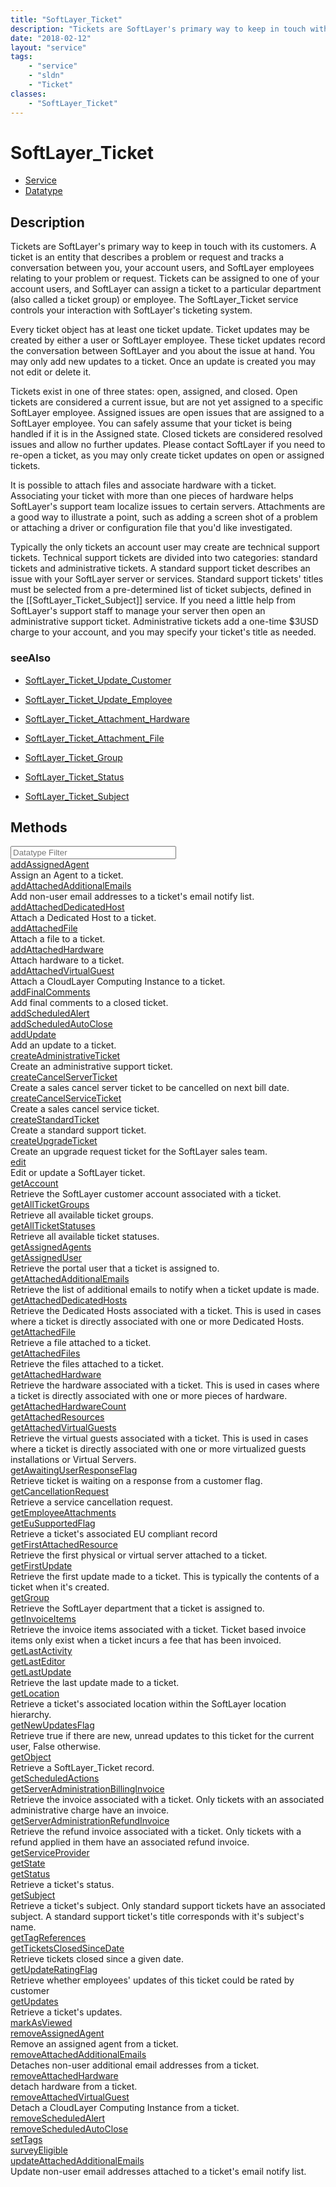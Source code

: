 ```yaml
---
title: "SoftLayer_Ticket"
description: "Tickets are SoftLayer's primary way to keep in touch with its customers. A ticket is an entity that describes a problem... "
date: "2018-02-12"
layout: "service"
tags:
    - "service"
    - "sldn"
    - "Ticket"
classes:
    - "SoftLayer_Ticket"
---
```

# SoftLayer_Ticket
<div id='service-datatype'>
    <ul id='sldn-reference-tabs'>
    <li id='service'> <a href='/reference/services/SoftLayer_Ticket' >Service</a></li>    <li id='datatype'> <a href='/reference/datatypes/SoftLayer_Ticket' >Datatype</a></li>
    </ul>
</div>

## Description
Tickets are SoftLayer's primary way to keep in touch with its customers. A ticket is an entity that describes a problem or request and tracks a conversation between you, your account users, and SoftLayer employees relating to your problem or request. Tickets can be assigned to one of your account users, and SoftLayer can assign a ticket to a particular department (also called a ticket group) or employee. The SoftLayer_Ticket service controls your interaction with SoftLayer's ticketing system. 

Every ticket object has at least one ticket update. Ticket updates may be created by either a user or SoftLayer employee. These ticket updates record the conversation between SoftLayer and you about the issue at hand. You may only add new updates to a ticket. Once an update is created you may not edit or delete it. 

Tickets exist in one of three states: open, assigned, and closed. Open tickets are considered a current issue, but are not yet assigned to a specific SoftLayer employee. Assigned issues are open issues that are assigned to a SoftLayer employee. You can safely assume that your ticket is being handled if it is in the Assigned state. Closed tickets are considered resolved issues and allow no further updates. Please contact SoftLayer if you need to re-open a ticket, as you may only create ticket updates on open or assigned tickets. 

It is possible to attach files and associate hardware with a ticket. Associating your ticket with more than one pieces of hardware helps SoftLayer's support team localize issues to certain servers. Attachments are a good way to illustrate a point, such as adding a screen shot of a problem or attaching a driver or configuration file that you'd like investigated. 

Typically the only tickets an account user may create are technical support tickets. Technical support tickets are divided into two categories: standard tickets and administrative tickets. A standard support ticket describes an issue with your SoftLayer server or services. Standard support tickets' titles must be selected from a pre-determined list of ticket subjects, defined in the [[SoftLayer_Ticket_Subject]] service. If you need a little help from SoftLayer's support staff to manage your server then open an administrative support ticket. Administrative tickets add a one-time $3USD charge to your account, and you may specify your ticket's title as needed. 



### seeAlso

* [SoftLayer_Ticket_Update_Customer](/reference/datatypes/SoftLayer_Ticket_Update_Customer )


* [SoftLayer_Ticket_Update_Employee](/reference/services/SoftLayer_Ticket_Update_Employee )


* [SoftLayer_Ticket_Attachment_Hardware](/reference/datatypes/SoftLayer_Ticket_Attachment_Hardware )


* [SoftLayer_Ticket_Attachment_File](/reference/services/SoftLayer_Ticket_Attachment_File )


* [SoftLayer_Ticket_Group](/reference/datatypes/SoftLayer_Ticket_Group )


* [SoftLayer_Ticket_Status](/reference/datatypes/SoftLayer_Ticket_Status )


* [SoftLayer_Ticket_Subject](/reference/services/SoftLayer_Ticket_Subject )


        
<div id="properties" class="content">
    <h2>Methods</h2>
    <div class="view-filters">
        <div class="clearfix">
            <div class="search-input-box">
                <input placeholder="Datatype Filter" onkeyup="titleSearch(inputId='edit-combine', divId='method-div', elementClass='method-row')" 
                    type="text" id="edit-combine" value="" size="30" maxlength="128" class="form-text">
            </div>
        </div>
    </div>
    <div id="method-div">
            <div class="method-row">
                        <span class='view-field-title'><a href='/reference/services/SoftLayer_Ticket/addAssignedAgent'> addAssignedAgent</a> </span>
            <div class='views-field-body'>Assign an Agent to a ticket.</div>
        </div>
            <div class="method-row">
                        <span class='view-field-title'><a href='/reference/services/SoftLayer_Ticket/addAttachedAdditionalEmails'> addAttachedAdditionalEmails</a> </span>
            <div class='views-field-body'>Add non-user email addresses to a ticket's email notify list.</div>
        </div>
            <div class="method-row">
                        <span class='view-field-title'><a href='/reference/services/SoftLayer_Ticket/addAttachedDedicatedHost'> addAttachedDedicatedHost</a> </span>
            <div class='views-field-body'>Attach a Dedicated Host to a ticket.</div>
        </div>
            <div class="method-row">
                        <span class='view-field-title'><a href='/reference/services/SoftLayer_Ticket/addAttachedFile'> addAttachedFile</a> </span>
            <div class='views-field-body'>Attach a file to a ticket.</div>
        </div>
            <div class="method-row">
                        <span class='view-field-title'><a href='/reference/services/SoftLayer_Ticket/addAttachedHardware'> addAttachedHardware</a> </span>
            <div class='views-field-body'>Attach hardware to a ticket.</div>
        </div>
            <div class="method-row">
                        <span class='view-field-title'><a href='/reference/services/SoftLayer_Ticket/addAttachedVirtualGuest'> addAttachedVirtualGuest</a> </span>
            <div class='views-field-body'>Attach a CloudLayer Computing Instance to a ticket.</div>
        </div>
            <div class="method-row">
                        <span class='view-field-title'><a href='/reference/services/SoftLayer_Ticket/addFinalComments'> addFinalComments</a> </span>
            <div class='views-field-body'>Add final comments to a closed ticket.</div>
        </div>
            <div class="method-row">
                        <span class='view-field-title'><a href='/reference/services/SoftLayer_Ticket/addScheduledAlert'> addScheduledAlert</a> </span>
            <div class='views-field-body'></div>
        </div>
            <div class="method-row">
                        <span class='view-field-title'><a href='/reference/services/SoftLayer_Ticket/addScheduledAutoClose'> addScheduledAutoClose</a> </span>
            <div class='views-field-body'></div>
        </div>
            <div class="method-row">
                        <span class='view-field-title'><a href='/reference/services/SoftLayer_Ticket/addUpdate'> addUpdate</a> </span>
            <div class='views-field-body'>Add an update to a ticket.</div>
        </div>
            <div class="method-row">
                        <span class='view-field-title'><a href='/reference/services/SoftLayer_Ticket/createAdministrativeTicket'> createAdministrativeTicket</a> </span>
            <div class='views-field-body'>Create an administrative support ticket.</div>
        </div>
            <div class="method-row">
                        <span class='view-field-title'><a href='/reference/services/SoftLayer_Ticket/createCancelServerTicket'> createCancelServerTicket</a> </span>
            <div class='views-field-body'>Create a sales cancel server ticket to be cancelled on next bill date.</div>
        </div>
            <div class="method-row">
                        <span class='view-field-title'><a href='/reference/services/SoftLayer_Ticket/createCancelServiceTicket'> createCancelServiceTicket</a> </span>
            <div class='views-field-body'>Create a sales cancel service ticket.</div>
        </div>
            <div class="method-row">
                        <span class='view-field-title'><a href='/reference/services/SoftLayer_Ticket/createStandardTicket'> createStandardTicket</a> </span>
            <div class='views-field-body'>Create a standard support ticket.</div>
        </div>
            <div class="method-row">
                        <span class='view-field-title'><a href='/reference/services/SoftLayer_Ticket/createUpgradeTicket'> createUpgradeTicket</a> </span>
            <div class='views-field-body'>Create an upgrade request ticket for the SoftLayer sales team.</div>
        </div>
            <div class="method-row">
                        <span class='view-field-title'><a href='/reference/services/SoftLayer_Ticket/edit'> edit</a> </span>
            <div class='views-field-body'>Edit or update a SoftLayer ticket.</div>
        </div>
            <div class="method-row">
                        <span class='view-field-title'><a href='/reference/services/SoftLayer_Ticket/getAccount'> getAccount</a> </span>
            <div class='views-field-body'>Retrieve the SoftLayer customer account associated with a ticket.</div>
        </div>
            <div class="method-row">
                        <span class='view-field-title'><a href='/reference/services/SoftLayer_Ticket/getAllTicketGroups'> getAllTicketGroups</a> </span>
            <div class='views-field-body'>Retrieve all available ticket groups. </div>
        </div>
            <div class="method-row">
                        <span class='view-field-title'><a href='/reference/services/SoftLayer_Ticket/getAllTicketStatuses'> getAllTicketStatuses</a> </span>
            <div class='views-field-body'>Retrieve all available ticket statuses. </div>
        </div>
            <div class="method-row">
                        <span class='view-field-title'><a href='/reference/services/SoftLayer_Ticket/getAssignedAgents'> getAssignedAgents</a> </span>
            <div class='views-field-body'></div>
        </div>
            <div class="method-row">
                        <span class='view-field-title'><a href='/reference/services/SoftLayer_Ticket/getAssignedUser'> getAssignedUser</a> </span>
            <div class='views-field-body'>Retrieve the portal user that a ticket is assigned to.</div>
        </div>
            <div class="method-row">
                        <span class='view-field-title'><a href='/reference/services/SoftLayer_Ticket/getAttachedAdditionalEmails'> getAttachedAdditionalEmails</a> </span>
            <div class='views-field-body'>Retrieve the list of additional emails to notify when a ticket update is made.</div>
        </div>
            <div class="method-row">
                        <span class='view-field-title'><a href='/reference/services/SoftLayer_Ticket/getAttachedDedicatedHosts'> getAttachedDedicatedHosts</a> </span>
            <div class='views-field-body'>Retrieve the Dedicated Hosts associated with a ticket. This is used in cases where a ticket is directly associated with one or more Dedicated Hosts.</div>
        </div>
            <div class="method-row">
                        <span class='view-field-title'><a href='/reference/services/SoftLayer_Ticket/getAttachedFile'> getAttachedFile</a> </span>
            <div class='views-field-body'>Retrieve a file attached to a ticket.</div>
        </div>
            <div class="method-row">
                        <span class='view-field-title'><a href='/reference/services/SoftLayer_Ticket/getAttachedFiles'> getAttachedFiles</a> </span>
            <div class='views-field-body'>Retrieve the files attached to a ticket.</div>
        </div>
            <div class="method-row">
                        <span class='view-field-title'><a href='/reference/services/SoftLayer_Ticket/getAttachedHardware'> getAttachedHardware</a> </span>
            <div class='views-field-body'>Retrieve the hardware associated with a ticket. This is used in cases where a ticket is directly associated with one or more pieces of hardware.</div>
        </div>
            <div class="method-row">
                        <span class='view-field-title'><a href='/reference/services/SoftLayer_Ticket/getAttachedHardwareCount'> getAttachedHardwareCount</a> </span>
            <div class='views-field-body'></div>
        </div>
            <div class="method-row">
                        <span class='view-field-title'><a href='/reference/services/SoftLayer_Ticket/getAttachedResources'> getAttachedResources</a> </span>
            <div class='views-field-body'></div>
        </div>
            <div class="method-row">
                        <span class='view-field-title'><a href='/reference/services/SoftLayer_Ticket/getAttachedVirtualGuests'> getAttachedVirtualGuests</a> </span>
            <div class='views-field-body'>Retrieve the virtual guests associated with a ticket. This is used in cases where a ticket is directly associated with one or more virtualized guests installations or Virtual Servers.</div>
        </div>
            <div class="method-row">
                        <span class='view-field-title'><a href='/reference/services/SoftLayer_Ticket/getAwaitingUserResponseFlag'> getAwaitingUserResponseFlag</a> </span>
            <div class='views-field-body'>Retrieve ticket is waiting on a response from a customer flag.</div>
        </div>
            <div class="method-row">
                        <span class='view-field-title'><a href='/reference/services/SoftLayer_Ticket/getCancellationRequest'> getCancellationRequest</a> </span>
            <div class='views-field-body'>Retrieve a service cancellation request.</div>
        </div>
            <div class="method-row">
                        <span class='view-field-title'><a href='/reference/services/SoftLayer_Ticket/getEmployeeAttachments'> getEmployeeAttachments</a> </span>
            <div class='views-field-body'></div>
        </div>
            <div class="method-row">
                        <span class='view-field-title'><a href='/reference/services/SoftLayer_Ticket/getEuSupportedFlag'> getEuSupportedFlag</a> </span>
            <div class='views-field-body'>Retrieve a ticket's associated EU compliant record</div>
        </div>
            <div class="method-row">
                        <span class='view-field-title'><a href='/reference/services/SoftLayer_Ticket/getFirstAttachedResource'> getFirstAttachedResource</a> </span>
            <div class='views-field-body'>Retrieve the first physical or virtual server attached to a ticket.</div>
        </div>
            <div class="method-row">
                        <span class='view-field-title'><a href='/reference/services/SoftLayer_Ticket/getFirstUpdate'> getFirstUpdate</a> </span>
            <div class='views-field-body'>Retrieve the first update made to a ticket. This is typically the contents of a ticket when it's created.</div>
        </div>
            <div class="method-row">
                        <span class='view-field-title'><a href='/reference/services/SoftLayer_Ticket/getGroup'> getGroup</a> </span>
            <div class='views-field-body'>Retrieve the SoftLayer department that a ticket is assigned to.</div>
        </div>
            <div class="method-row">
                        <span class='view-field-title'><a href='/reference/services/SoftLayer_Ticket/getInvoiceItems'> getInvoiceItems</a> </span>
            <div class='views-field-body'>Retrieve the invoice items associated with a ticket. Ticket based invoice items only exist when a ticket incurs a fee that has been invoiced.</div>
        </div>
            <div class="method-row">
                        <span class='view-field-title'><a href='/reference/services/SoftLayer_Ticket/getLastActivity'> getLastActivity</a> </span>
            <div class='views-field-body'></div>
        </div>
            <div class="method-row">
                        <span class='view-field-title'><a href='/reference/services/SoftLayer_Ticket/getLastEditor'> getLastEditor</a> </span>
            <div class='views-field-body'></div>
        </div>
            <div class="method-row">
                        <span class='view-field-title'><a href='/reference/services/SoftLayer_Ticket/getLastUpdate'> getLastUpdate</a> </span>
            <div class='views-field-body'>Retrieve the last update made to a ticket.</div>
        </div>
            <div class="method-row">
                        <span class='view-field-title'><a href='/reference/services/SoftLayer_Ticket/getLocation'> getLocation</a> </span>
            <div class='views-field-body'>Retrieve a ticket's associated location within the SoftLayer location hierarchy.</div>
        </div>
            <div class="method-row">
                        <span class='view-field-title'><a href='/reference/services/SoftLayer_Ticket/getNewUpdatesFlag'> getNewUpdatesFlag</a> </span>
            <div class='views-field-body'>Retrieve true if there are new, unread updates to this ticket for the current user, False otherwise.</div>
        </div>
            <div class="method-row">
                        <span class='view-field-title'><a href='/reference/services/SoftLayer_Ticket/getObject'> getObject</a> </span>
            <div class='views-field-body'>Retrieve a SoftLayer_Ticket record.</div>
        </div>
            <div class="method-row">
                        <span class='view-field-title'><a href='/reference/services/SoftLayer_Ticket/getScheduledActions'> getScheduledActions</a> </span>
            <div class='views-field-body'></div>
        </div>
            <div class="method-row">
                        <span class='view-field-title'><a href='/reference/services/SoftLayer_Ticket/getServerAdministrationBillingInvoice'> getServerAdministrationBillingInvoice</a> </span>
            <div class='views-field-body'>Retrieve the invoice associated with a ticket. Only tickets with an associated administrative charge have an invoice.</div>
        </div>
            <div class="method-row">
                        <span class='view-field-title'><a href='/reference/services/SoftLayer_Ticket/getServerAdministrationRefundInvoice'> getServerAdministrationRefundInvoice</a> </span>
            <div class='views-field-body'>Retrieve the refund invoice associated with a ticket. Only tickets with a refund applied in them have an associated refund invoice.</div>
        </div>
            <div class="method-row">
                        <span class='view-field-title'><a href='/reference/services/SoftLayer_Ticket/getServiceProvider'> getServiceProvider</a> </span>
            <div class='views-field-body'></div>
        </div>
            <div class="method-row">
                        <span class='view-field-title'><a href='/reference/services/SoftLayer_Ticket/getState'> getState</a> </span>
            <div class='views-field-body'></div>
        </div>
            <div class="method-row">
                        <span class='view-field-title'><a href='/reference/services/SoftLayer_Ticket/getStatus'> getStatus</a> </span>
            <div class='views-field-body'>Retrieve a ticket's status.</div>
        </div>
            <div class="method-row">
                        <span class='view-field-title'><a href='/reference/services/SoftLayer_Ticket/getSubject'> getSubject</a> </span>
            <div class='views-field-body'>Retrieve a ticket's subject. Only standard support tickets have an associated subject. A standard support ticket's title corresponds with it's subject's name.</div>
        </div>
            <div class="method-row">
                        <span class='view-field-title'><a href='/reference/services/SoftLayer_Ticket/getTagReferences'> getTagReferences</a> </span>
            <div class='views-field-body'></div>
        </div>
            <div class="method-row">
                        <span class='view-field-title'><a href='/reference/services/SoftLayer_Ticket/getTicketsClosedSinceDate'> getTicketsClosedSinceDate</a> </span>
            <div class='views-field-body'>Retrieve tickets closed since a given date. </div>
        </div>
            <div class="method-row">
                        <span class='view-field-title'><a href='/reference/services/SoftLayer_Ticket/getUpdateRatingFlag'> getUpdateRatingFlag</a> </span>
            <div class='views-field-body'>Retrieve whether employees' updates of this ticket could be rated by customer</div>
        </div>
            <div class="method-row">
                        <span class='view-field-title'><a href='/reference/services/SoftLayer_Ticket/getUpdates'> getUpdates</a> </span>
            <div class='views-field-body'>Retrieve a ticket's updates.</div>
        </div>
            <div class="method-row">
                        <span class='view-field-title'><a href='/reference/services/SoftLayer_Ticket/markAsViewed'> markAsViewed</a> </span>
            <div class='views-field-body'></div>
        </div>
            <div class="method-row">
                        <span class='view-field-title'><a href='/reference/services/SoftLayer_Ticket/removeAssignedAgent'> removeAssignedAgent</a> </span>
            <div class='views-field-body'>Remove an assigned agent from a ticket.</div>
        </div>
            <div class="method-row">
                        <span class='view-field-title'><a href='/reference/services/SoftLayer_Ticket/removeAttachedAdditionalEmails'> removeAttachedAdditionalEmails</a> </span>
            <div class='views-field-body'>Detaches non-user additional email addresses from a ticket.</div>
        </div>
            <div class="method-row">
                        <span class='view-field-title'><a href='/reference/services/SoftLayer_Ticket/removeAttachedHardware'> removeAttachedHardware</a> </span>
            <div class='views-field-body'>detach hardware from a ticket.</div>
        </div>
            <div class="method-row">
                        <span class='view-field-title'><a href='/reference/services/SoftLayer_Ticket/removeAttachedVirtualGuest'> removeAttachedVirtualGuest</a> </span>
            <div class='views-field-body'>Detach a CloudLayer Computing Instance from a ticket.</div>
        </div>
            <div class="method-row">
                        <span class='view-field-title'><a href='/reference/services/SoftLayer_Ticket/removeScheduledAlert'> removeScheduledAlert</a> </span>
            <div class='views-field-body'></div>
        </div>
            <div class="method-row">
                        <span class='view-field-title'><a href='/reference/services/SoftLayer_Ticket/removeScheduledAutoClose'> removeScheduledAutoClose</a> </span>
            <div class='views-field-body'></div>
        </div>
            <div class="method-row">
                        <span class='view-field-title'><a href='/reference/services/SoftLayer_Ticket/setTags'> setTags</a> </span>
            <div class='views-field-body'></div>
        </div>
            <div class="method-row">
                        <span class='view-field-title'><a href='/reference/services/SoftLayer_Ticket/surveyEligible'> surveyEligible</a> </span>
            <div class='views-field-body'></div>
        </div>
            <div class="method-row">
                        <span class='view-field-title'><a href='/reference/services/SoftLayer_Ticket/updateAttachedAdditionalEmails'> updateAttachedAdditionalEmails</a> </span>
            <div class='views-field-body'>Update non-user email addresses attached to a ticket's email notify list.</div>
        </div>
        </div>
</div>

